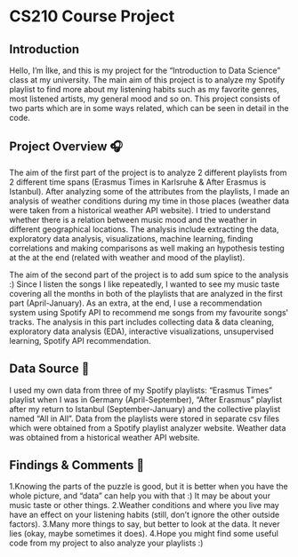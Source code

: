 # CS210 Course Project

## Introduction

Hello, I’m İlke, and this is my project for the “Introduction to Data Science” class at my university. The main aim of this project is to analyze my Spotify playlist to find more about my listening habits such as my favorite genres, most listened artists, my general mood and so on. This project consists of two parts which are in some ways related, which can be seen in detail in the code. 

## Project Overview 🎧
The aim of the first part of the project is to analyze 2 different playlists from 2 different time spans (Erasmus Times in Karlsruhe & After Erasmus is Istanbul). After analyzing some of the attributes from the playlists, I made an analysis of weather conditions during my time in those places (weather data were taken from a historical weather API website). I tried to understand whether there is a relation between music mood and the weather in different geographical locations. The analysis include extracting the data, exploratory data analysis, visualizations, machine learning, finding correlations and making comparisons as well making an hypothesis testing at the at the end (related with weather and mood of the playlist).

The aim of the second part of the project is to add sum spice to the analysis :) Since I listen the songs I like repeatedly, I wanted to see my music taste covering all the months in both of the playlists that are analyzed in the first part (April-January). As an extra, at the end, I use a recommendation system using Spotify API to recommend me songs from my favourite songs' tracks. The analysis in this part includes collecting data & data cleaning, exploratory data analysis (EDA), interactive visualizations, unsupervised learning, Spotify API recommendation.

## Data Source 🔑
I used my own data from three of my Spotify playlists: “Erasmus Times” playlist when I was in Germany (April-September), “After Erasmus” playlist after my return to Istanbul (September-January) and the collective playlist named “All in All”. Data from the playlists were stored in separate csv files which were obtained from a Spotify playlist analyzer website. Weather data was obtained from a historical weather API website.

## Findings & Comments 🔎
1.Knowing the parts of the puzzle is good, but it is better when you have the whole picture, and “data” can help you with that :) It may be about your music taste or other things.
2.Weather conditions and where you live may have an effect on your listening habits (still, don’t ignore the other outside factors).
3.Many more things to say, but better to look at the data. It never lies (okay, maybe sometimes it does).
4.Hope you might find some useful code from my project to also analyze your playlists :)
